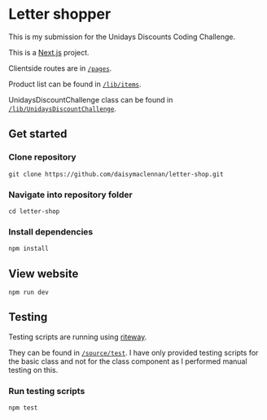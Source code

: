 # Letter shopper

This is my submission for the Unidays Discounts Coding Challenge.

This is a [Next.js](https://nextjs.org) project.

Clientside routes are in [`/pages`](/pages).

Product list can be found in [`/lib/items`](/lib/items).

UnidaysDiscountChallenge class can be found in [`/lib/UnidaysDiscountChallenge`](/lib/UnidaysDiscountChallenge).

## Get started
### Clone repository
```
git clone https://github.com/daisymaclennan/letter-shop.git
```
### Navigate into repository folder
```
cd letter-shop
```
### Install dependencies

```
npm install
```


## View website

```
npm run dev
```


## Testing
Testing scripts are running using [riteway](https://github.com/ericelliott/riteway).

They can be found in [`/source/test`](/source/test).
I have only provided testing scripts for the basic class and not for the class component as I performed manual testing on this.

### Run testing scripts
```
npm test
```
